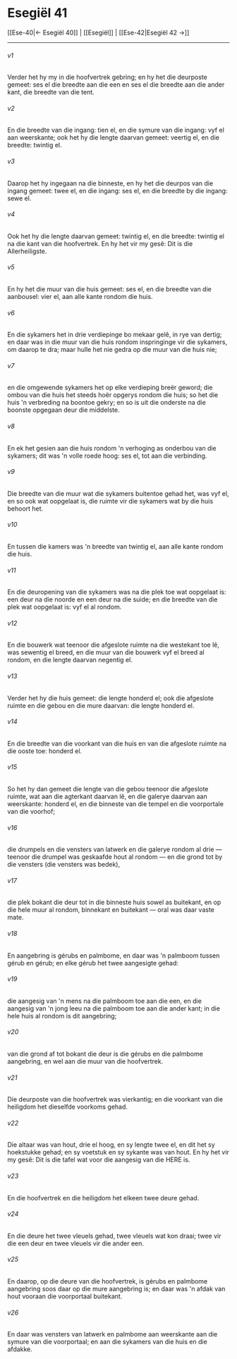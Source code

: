 # Esegiël 41

[[Ese-40|← Esegiël 40]] | [[Esegiël]] | [[Ese-42|Esegiël 42 →]]
***

###### v1
Verder het hy my in die hoofvertrek gebring; en hy het die deurposte gemeet: ses el die breedte aan die een en ses el die breedte aan die ander kant, die breedte van die tent. 
###### v2
En die breedte van die ingang: tien el, en die symure van die ingang: vyf el aan weerskante; ook het hy die lengte daarvan gemeet: veertig el, en die breedte: twintig el. 
###### v3
Daarop het hy ingegaan na die binneste, en hy het die deurpos van die ingang gemeet: twee el, en die ingang: ses el, en die breedte by die ingang: sewe el. 
###### v4
Ook het hy die lengte daarvan gemeet: twintig el, en die breedte: twintig el na die kant van die hoofvertrek. En hy het vir my gesê: Dit is die Allerheiligste. 
###### v5
En hy het die muur van die huis gemeet: ses el, en die breedte van die aanbousel: vier el, aan alle kante rondom die huis. 
###### v6
En die sykamers het in drie verdiepinge bo mekaar gelê, in rye van dertig; en daar was in die muur van die huis rondom inspringinge vir die sykamers, om daarop te dra; maar hulle het nie gedra op die muur van die huis nie; 
###### v7
en die omgewende sykamers het op elke verdieping breër geword; die ombou van die huis het steeds hoër opgerys rondom die huis; so het die huis 'n verbreding na boontoe gekry; en so is uit die onderste na die boonste opgegaan deur die middelste. 
###### v8
En ek het gesien aan die huis rondom 'n verhoging as onderbou van die sykamers; dit was 'n volle roede hoog: ses el, tot aan die verbinding. 
###### v9
Die breedte van die muur wat die sykamers buitentoe gehad het, was vyf el, en so ook wat oopgelaat is, die ruimte vir die sykamers wat by die huis behoort het. 
###### v10
En tussen die kamers was 'n breedte van twintig el, aan alle kante rondom die huis. 
###### v11
En die deuropening van die sykamers was na die plek toe wat oopgelaat is: een deur na die noorde en een deur na die suide; en die breedte van die plek wat oopgelaat is: vyf el al rondom. 
###### v12
En die bouwerk wat teenoor die afgeslote ruimte na die westekant toe lê, was sewentig el breed, en die muur van die bouwerk vyf el breed al rondom, en die lengte daarvan negentig el. 
###### v13
Verder het hy die huis gemeet: die lengte honderd el; ook die afgeslote ruimte en die gebou en die mure daarvan: die lengte honderd el. 
###### v14
En die breedte van die voorkant van die huis en van die afgeslote ruimte na die ooste toe: honderd el. 
###### v15
So het hy dan gemeet die lengte van die gebou teenoor die afgeslote ruimte, wat aan die agterkant daarvan lê, en die galerye daarvan aan weerskante: honderd el, en die binneste van die tempel en die voorportale van die voorhof; 
###### v16
die drumpels en die vensters van latwerk en die galerye rondom al drie — teenoor die drumpel was geskaafde hout al rondom — en die grond tot by die vensters (die vensters was bedek), 
###### v17
die plek bokant die deur tot in die binneste huis sowel as buitekant, en op die hele muur al rondom, binnekant en buitekant — oral was daar vaste mate. 
###### v18
En aangebring is gérubs en palmbome, en daar was 'n palmboom tussen gérub en gérub; en elke gérub het twee aangesigte gehad: 
###### v19
die aangesig van 'n mens na die palmboom toe aan die een, en die aangesig van 'n jong leeu na die palmboom toe aan die ander kant; in die hele huis al rondom is dit aangebring; 
###### v20
van die grond af tot bokant die deur is die gérubs en die palmbome aangebring, en wel aan die muur van die hoofvertrek. 
###### v21
Die deurposte van die hoofvertrek was vierkantig; en die voorkant van die heiligdom het dieselfde voorkoms gehad. 
###### v22
Die altaar was van hout, drie el hoog, en sy lengte twee el, en dit het sy hoekstukke gehad; en sy voetstuk en sy sykante was van hout. En hy het vir my gesê: Dit is die tafel wat voor die aangesig van die HERE is. 
###### v23
En die hoofvertrek en die heiligdom het elkeen twee deure gehad. 
###### v24
En die deure het twee vleuels gehad, twee vleuels wat kon draai; twee vir die een deur en twee vleuels vir die ander een. 
###### v25
En daarop, op die deure van die hoofvertrek, is gérubs en palmbome aangebring soos daar op die mure aangebring is; en daar was 'n afdak van hout vooraan die voorportaal buitekant. 
###### v26
En daar was vensters van latwerk en palmbome aan weerskante aan die symure van die voorportaal; en aan die sykamers van die huis en die afdakke. 
